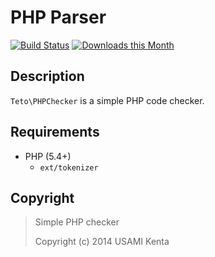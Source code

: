 PHP Parser
==========

[![Build Status](https://travis-ci.org/zonuexe/php-php-checker.svg?branch=master)](https://travis-ci.org/zonuexe/php-php-checker)
[![Downloads this Month](https://img.shields.io/packagist/dm/zonuexe/php-checker.svg)](https://packagist.org/packages/zonuexe/php-checker)

Description
-----------

`Teto\PHPChecker` is a simple PHP code checker.

Requirements
------------

* PHP (5.4+)
  * `ext/tokenizer`

Copyright
---------

> Simple PHP checker
>
> Copyright (c) 2014 USAMI Kenta
